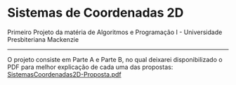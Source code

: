 # Sistemas de Coordenadas 2D


Primeiro Projeto da matéria de Algoritmos e Programação I - Universidade Presbiteriana Mackenzie

---

O projeto consiste em Parte A e Parte B, no qual deixarei disponibilizado o PDF para melhor explicação de cada uma das propostas:
[SistemasCoordenadas2D-Proposta.pdf](https://github.com/rodriguesspedro05/SistemasCoordenadas2D/blob/main/SistemasCoordenadas2D-Proposta.pdf)
